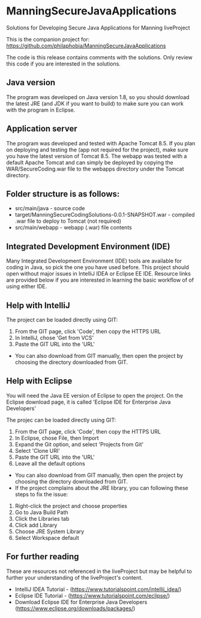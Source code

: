 # ManningSecureJavaApplications
Solutions for Developing Secure Java Applications for Manning liveProject

This is the companion project for:
https://github.com/philaphobia/ManningSecureJavaApplications

The code is this release contains comments with the solutions. Only review this code if you are interested in the solutions.


## Java version
The program was developed on Java version 1.8, so you should download the latest JRE (and JDK if you want to build) to make sure you can work with the program in Eclipse.

## Application server
The program was developed and tested with Apache Tomcat 8.5. If you plan on deploying and testing the (app not required for the project), make sure you have the latest version of Tomcat 8.5. The webapp was
 tested with a default Apache Tomcat and can simply be deployed by copying the WAR/SecureCoding.war file to the webapps directory under the Tomcat directory.

## Folder structure is as follows:
   * src/main/java - source code
   * target/ManningSecureCodingSolutions-0.0.1-SNAPSHOT.war - compiled .war file to deploy to Tomcat (not required)
   * src/main/webapp - webapp (.war) file contents


## Integrated Development Environment (IDE)
Many Integrated Development Environment (IDE) tools are available for coding in Java, so pick the one you have used before. This project should open without major issues in IntelliJ IDEA or Eclipse EE IDE. Resource links are provided below if you are interested in learning the basic workflow of of using either IDE. 

## Help with IntelliJ
The project can be loaded directly using GIT:
1. From the GIT page, click 'Code', then copy the HTTPS URL
2. In IntelliJ, chose 'Get from VCS'
3. Paste the GIT URL into the 'URL'

* You can also download from GIT manually, then open the project by choosing the directory downloaded from GIT.


## Help with Eclipse
You will need the Java EE version of Eclipse to open the project. On the Eclipse download page, it is called 'Eclipse IDE for Enterprise Java Developers'

The projec can be loaded directly using GIT:
1. From the GIT page, click 'Code', then copy the HTTPS URL
2. In Eclipse, chose File, then Import
3. Expand the Git option, and select 'Projects from Git'
4. Select 'Clone URI'
5. Paste the GIT URL into the 'URL'
6. Leave all the default options

* You can also download from GIT manually, then open the project by choosing the directory downloaded from GIT.
* If the project complains about the JRE library, you can following these steps to fix the issue:
1. Right-click the project and choose properties
2. Go to Java Build Path
3. Click the Libraries tab
4. Click add Library
5. Choose JRE System Library
6. Select Workspace default


## For further reading
These are resources not referenced in the liveProject but may be helpful to further your understanding of the liveProject's content.

* IntelliJ IDEA Tutorial - (https://www.tutorialspoint.com/intellij_idea/)
* Eclipse IDE Tutorial - (https://www.tutorialspoint.com/eclipse/)
* Download Eclipse IDE for Enterprise Java Developers (https://www.eclipse.org/downloads/packages/)
